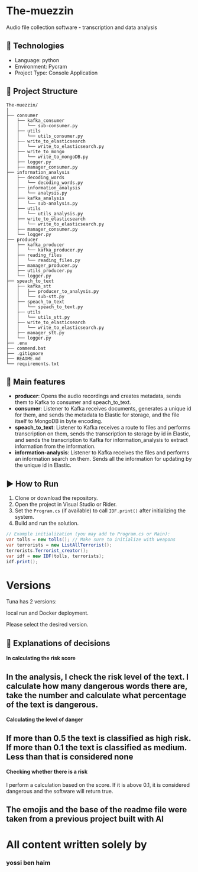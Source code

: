 # The-muezzin

Audio file collection software - transcription and data analysis
## 🔧 Technologies

- Language: python
- Environment: Pycram
- Project Type: Console Application

## 📁 Project Structure

```
The-muezzin/
│
├── consumer 
│   ├── kafka_consumer
│   │   └── sub-consumer.py
│   ├── utils
│   │   └── utils_consumer.py
│   ├── write_to_elasticsearch
│   │   └── write_to_elasticsearch.py
│   ├── write_to_mongo
│   │   └── write_to_mongoDB.py
│   ├── logger.py
│   ├── manager_consumer.py
├── information_analysis 
│   ├── decoding_words
│   │   └── decoding_words.py
│   ├── information_analysis
│   │   └── analysis.py
│   ├── kafka_analysis
│   │   └── sub-analysis.py
│   ├── utils
│   │   └── utils_analysis.py
│   ├── write_to_elasticsearch
│   │   └── write_to_elasticsearch.py
│   ├── manager_consumer.py
│   └── logger.py
├── producer 
│   ├── kafka_producer
│   │   └── kafka_producer.py
│   ├── reading_files
│   │   └── reading_files.py
│   ├── manager_producer.py
│   ├── utils_producer.py
│   └── logger.py
├── speach_to_text 
│   ├── kafka_stt
│   │   ├── producer_to_analysis.py
│   │   └── sub-stt.py
│   ├── speach_to_text
│   │   └── speach_to_text.py
│   ├── utils
│   │   └── utils_stt.py
│   ├── write_to_elasticsearch
│   │   └── write_to_elasticsearch.py
│   ├── manager_stt.py
│   └── logger.py
├── .env     
├── commend.bat    
├── .gitignore   
├── README.md   
└── requirements.txt             
```

## 🧠 Main features

- **producer**: Opens the audio recordings and creates metadata, sends them to Kafka to consumer and speach_to_text.
- **consumer**: Listener to Kafka receives documents, generates a unique id for them, and sends the metadata to Elastic for storage, and the file itself to MongoDB in byte encoding.
- **speach_to_text**: Listener to Kafka receives a route to files and performs transcription on them, sends the transcription to storage by id in Elastic, and sends the transcription to Kafka for information_analysis to extract information from the information.
- **information-analysis**: Listener to Kafka receives the files and performs an information search on them. Sends all the information for updating by the unique id in Elastic.

## ▶️ How to Run

1. Clone or download the repository.
2. Open the project in Visual Studio or Rider.
3. Set the `Program.cs` (if available) to call `IDF.print()` after initializing the system.
4. Build and run the solution.

```csharp
// Example initialization (you may add to Program.cs or Main):
var tolls = new tolls(); // Make sure to initialize with weapons
var terrorists = new ListAllTerrorist();
terrorists.Terrorist_creator();
var idf = new IDF(tolls, terrorists);
idf.print();
```
# Versions
Tuna has 2 versions:

local run and Docker deployment.

Please select the desired version.

## 📜 Explanations of decisions
#### In calculating the risk score
In the analysis, I check the risk level of the text. 
I calculate how many dangerous words there are, 
take the number and calculate what percentage of the text is dangerous.
---
#### Calculating the level of danger
If more than 0.5 the text is classified as high risk.
If more than 0.1 the text is classified as medium.
Less than that is considered none
---
#### Checking whether there is a risk
I perform a calculation based on the score. 
If it is above 0.1, it is considered dangerous and the software will return true.

## The emojis and the base of the readme file were taken from a previous project built with AI
# All content written solely by
### yossi ben haim
